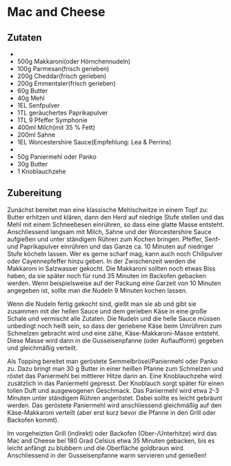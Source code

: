 # Mac and Cheese

## Zutaten

- 
- 500g Makkaroni(oder Hörnchennudeln)
- 100g Parmesan(frisch gerieben)
- 200g Cheddar(frisch gerieben)
- 200g Emmentaler(frisch gerieben)
- 60g Butter
- 40g Mehl
- 1EL Senfpulver
- 1TL geräuchertes Paprikapulver
- 1TL 9 Pfeffer Symphonie
- 400ml Milch(mit 35 % Fett)
- 200ml Sahne
- 1EL Worcestershire Sauce(Empfehlung: Lea & Perrins)
- 
- 50g Paniermehl oder Panko
- 30g Butter
- 1 Knoblauchzehe

## Zubereitung

Zunächst bereitet man eine klassische Mehlschwitze in einem Topf zu: Butter erhitzen und klären, dann den Herd auf niedrige Stufe stellen und das Mehl mit einem Schneebesen einrühren, so dass eine glatte Masse entsteht. Anschliessend langsam mit Milch, Sahne und der Worcestershire Sauce aufgießen und unter ständigem Rühren zum Kochen bringen. Pfeffer, Senf- und Paprikapulver einrühren und das Ganze ca. 10 Minuten auf niedriger Stufe köcheln lassen. Wer es gerne scharf mag, kann auch noch Chilipulver oder Cayennepfeffer hinzu geben.
In der Zwischenzeit werden die Makkaroni in Salzwasser gekocht. Die Makkaroni sollten noch etwas Biss haben, da sie später noch für rund 35 Minuten im Backofen gebacken werden. Wenn beispielsweise auf der Packung eine Garzeit von 10 Minuten angegeben ist, sollte man die Nudeln 9 Minuten kochen lassen.

Wenn die Nudeln fertig gekocht sind, gießt man sie ab und gibt sie zusammen mit der hellen Sauce und dem gerieben Käse in eine große Schale und vermischt alle Zutaten. Die Nudeln und die helle Sauce müssen unbedingt noch heiß sein, so dass der geriebene Käse beim Umrühren zum Schmelzen gebracht wird und eine zähe, Käse-Makkaroni-Masse entsteht. Diese Masse wird dann in die Gusseisenpfanne (oder Auflaufform) gegeben und gleichmäßig verteilt.

Als Topping bereitet man geröstete Semmelbrösel/Paniermehl oder Panko zu. Dazu bringt man 30 g Butter in einer heißen Pfanne zum Schmelzen und röstet das Paniermehl bei mittlerer Hitze darin an. Eine Knoblauchzehe wird zusätzlich in das Paniermehl gepresst. Der Knoblauch sorgt später für einen tollen Duft und ausgewogenen Geschmack. Das Paniermehl wird etwa 2-3 Minuten unter ständigem Rühren angeröstet. Dabei sollte es leicht gebräunt werden. Das geröstete Paniermehl wird anschliessend gleichmäßig auf den Käse-Makkaroni verteilt (aber erst kurz bevor die Pfanne in den Grill oder Backofen kommt).

Im vorgeheizten Grill (indirekt) oder Backofen (Ober-/Unterhitze) wird das Mac and Cheese bei 180 Grad Celsius etwa 35 Minuten gebacken, bis es leicht anfängt zu blubbern und die Oberfläche goldbraun wird. Anschliessend in der Gusseisenpfanne warm servieren und genießen!
